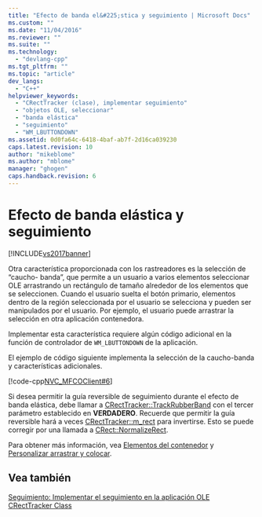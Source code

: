 ```yaml
---
title: "Efecto de banda el&#225;stica y seguimiento | Microsoft Docs"
ms.custom: ""
ms.date: "11/04/2016"
ms.reviewer: ""
ms.suite: ""
ms.technology: 
  - "devlang-cpp"
ms.tgt_pltfrm: ""
ms.topic: "article"
dev_langs: 
  - "C++"
helpviewer_keywords: 
  - "CRectTracker (clase), implementar seguimiento"
  - "objetos OLE, seleccionar"
  - "banda elástica"
  - "seguimiento"
  - "WM_LBUTTONDOWN"
ms.assetid: 0d0fa64c-6418-4baf-ab7f-2d16ca039230
caps.latest.revision: 10
author: "mikeblome"
ms.author: "mblome"
manager: "ghogen"
caps.handback.revision: 6
---
```

# Efecto de banda el&#225;stica y seguimiento
[!INCLUDE[vs2017banner](../assembler/inline/includes/vs2017banner.md)]

Otra característica proporcionada con los rastreadores es la selección de “caucho\- banda”, que permite a un usuario a varios elementos seleccionar OLE arrastrando un rectángulo de tamaño alrededor de los elementos que se seleccionen.  Cuando el usuario suelta el botón primario, elementos dentro de la región seleccionada por el usuario se selecciona y pueden ser manipulados por el usuario.  Por ejemplo, el usuario puede arrastrar la selección en otra aplicación contenedora.  
  
 Implementar esta característica requiere algún código adicional en la función de controlador de `WM_LBUTTONDOWN` de la aplicación.  
  
 El ejemplo de código siguiente implementa la selección de la caucho\-banda y características adicionales.  
  
 [!code-cpp[NVC_MFCOClient#6](../mfc/codesnippet/CPP/rubber-banding-and-trackers_1.cpp)]  
  
 Si desea permitir la guía reversible de seguimiento durante el efecto de banda elástica, debe llamar a [CRectTracker::TrackRubberBand](../Topic/CRectTracker::TrackRubberBand.md) con el tercer parámetro establecido en **VERDADERO**.  Recuerde que permitir la guía reversible hará a veces [CRectTracker::m\_rect](../Topic/CRectTracker::m_rect.md) para invertirse.  Esto se puede corregir por una llamada a [CRect::NormalizeRect](../Topic/CRect::NormalizeRect.md).  
  
 Para obtener más información, vea [Elementos del contenedor](../mfc/containers-client-items.md) y [Personalizar arrastrar y colocar](../mfc/drag-and-drop-customizing.md).  
  
## Vea también  
 [Seguimiento: Implementar el seguimiento en la aplicación OLE](../mfc/trackers-implementing-trackers-in-your-ole-application.md)   
 [CRectTracker Class](../mfc/reference/crecttracker-class.md)